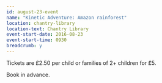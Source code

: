 ```yaml
---
id: august-23-event
name: "Kinetic Adventure: Amazon rainforest"
location: chantry-library
location-text: Chantry Library
event-start-date: 2016-08-23
event-start-time: 0930
breadcrumb: y
---
```

Tickets are £2.50 per child or families of 2+ children for £5.

Book in advance.
